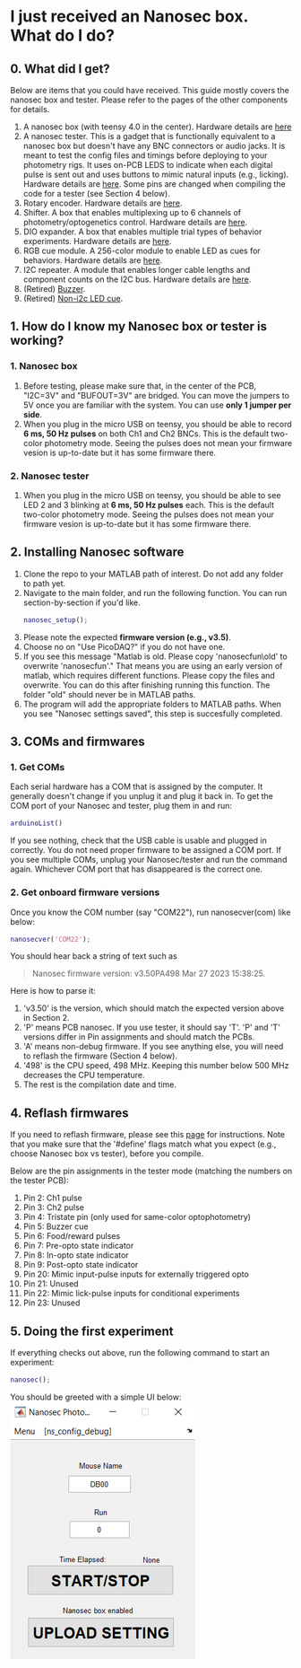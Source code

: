 # I just received an Nanosec box. What do I do?

## 0. What did I get?
Below are items that you could have received. This guide mostly covers the nanosec box and tester. Please refer to the pages of the other components for details.

  1. A nanosec box (with teensy 4.0 in the center). Hardware details are [here](https://github.com/xzhang03/NidaqGUI/tree/master/PCBs/Nanosec)
  2. A nanosec tester. This is a gadget that is functionally equivalent to a nanosec box but doesn't have any BNC connectors or audio jacks. It is meant to test the config files and timings before deploying to your photometry rigs. It uses on-PCB LEDS to indicate when each digital pulse is sent out and uses buttons to mimic natural inputs (e.g., licking). Hardware details are [here](https://github.com/xzhang03/TeensyTester). Some pins are changed when compiling the code for a tester (see Section 4 below).
  3. Rotary encoder. Hardware details are [here](https://github.com/xzhang03/NidaqGUI/tree/master/PCBs/Rotary%20Encoder).
  4. Shifter. A box that enables multiplexing up to 6 channels of photometry/optogenetics control. Hardware details are [here](https://github.com/xzhang03/NidaqGUI/tree/master/PCBs/Shifter).
  5. DIO expander. A box that enables multiple trial types of behavior experiments. Hardware details are [here](https://github.com/xzhang03/NidaqGUI/tree/master/PCBs/DIO%20expander).
  6. RGB cue module. A 256-color module to enable LED as cues for behaviors. Hardware details are [here](https://github.com/xzhang03/NidaqGUI/tree/master/PCBs/LED%20cue%20i2c).
  7. I2C repeater. A module that enables longer cable lengths and component counts on the I2C bus. Hardware details are [here](https://github.com/xzhang03/NidaqGUI/tree/master/PCBs/I2C%20repeater).
  8. (Retired) [Buzzer](https://github.com/xzhang03/NidaqGUI/tree/master/PCBs/Buzzer).
  9. (Retired) [Non-i2c LED cue](https://github.com/xzhang03/NidaqGUI/tree/master/PCBs/LED%20cue).
  
  
## 1. How do I know my Nanosec box or tester is working?
### 1. Nanosec box
  1. Before testing, please make sure that, in the center of the PCB, "I2C=3V" and "BUFOUT=3V" are bridged. You can move the jumpers to 5V once you are familiar with the system. You can use **only 1 jumper per side**.
  2. When you plug in the micro USB on teensy, you should be able to record **6 ms, 50 Hz pulses** on both Ch1 and Ch2 BNCs. This is the default two-color photometry mode. Seeing the pulses does not mean your firmware vesion is up-to-date but it has some firmware there.
### 2. Nanosec tester
  1. When you plug in the micro USB on teensy, you should be able to see LED 2 and 3 blinking at **6 ms, 50 Hz pulses** each. This is the default two-color photometry mode. Seeing the pulses does not mean your firmware vesion is up-to-date but it has some firmware there.
  
## 2. Installing Nanosec software
  1. Clone the repo to your MATLAB path of interest. Do not add any folder to path yet.
  2. Navigate to the main folder, and run the following function. You can run section-by-section if you'd like.
	  ```MATLAB
	  nanosec_setup();
	  ```
  3. Please note the expected **firmware version (e.g., v3.5)**.
  4. Choose no on "Use PicoDAQ?" if you do not have one.
  5. If you see this message "Matlab is old. Please copy 'nanosecfun\old' to overwrite 'nanosecfun'." That means you are using an early version of matlab, which requires different functions. Please copy the files and overwrite. You can do this after finishing running this function. The folder "old" should never be in MATLAB paths.
  6. The program will add the appropriate folders to MATLAB paths. When you see "Nanosec settings saved", this step is succesfully completed.
  
## 3. COMs and firmwares
### 1. Get COMs
Each serial hardware has a COM that is assigned by the computer. It generally doesn't change if you unplug it and plug it back in. To get the COM port of your Nanosec and tester, plug them in and run:
```MATLAB
arduinoList()
```
If you see nothing, check that the USB cable is usable and plugged in correctly. You do not need proper firmware to be assigned a COM port. If you see multiple COMs, unplug your Nanosec/tester and run the command again. Whichever COM port that has disappeared is the correct one.

### 2. Get onboard firmware versions
Once you know the COM number (say "COM22"), run nanosecver(com) like below:
```matlab
nanosecver('COM22');
```
You should hear back a string of text such as
 >Nanosec firmware version: v3.50PA498 Mar 27 2023 15:38:25.

Here is how to parse it:
  1. 'v3.50' is the version, which should match the expected version above in Section 2.
  2. 'P' means PCB nanosec. If you use tester, it should say 'T'. 'P' and 'T' versions differ in Pin assignments and should match the PCBs.
  3. 'A' means non-debug firmware. If you see anything else, you will need to reflash the firmware (Section 4 below).
  4. '498' is the CPU speed, 498 MHz. Keeping this number below 500 MHz decreases the CPU temperature.
  5. The rest is the compilation date and time.
  
## 4. Reflash firmwares
If you need to reflash firmware, please see this [page](https://github.com/xzhang03/NidaqGUI/tree/master/Arduino/nanosec) for instructions. Note that you make sure that the '#define' flags match what you expect (e.g., choose Nanosec box vs tester), before you compile.

Below are the pin assignments in the tester mode (matching the numbers on the tester PCB):
  1. Pin 2: Ch1 pulse
  2. Pin 3: Ch2 pulse
  3. Pin 4: Tristate pin (only used for same-color optophotometry)
  4. Pin 5: Buzzer cue
  5. Pin 6: Food/reward pulses
  6. Pin 7: Pre-opto state indicator
  7. Pin 8: In-opto state indicator
  8. Pin 9: Post-opto state indicator
  9. Pin 20: Mimic input-pulse inputs for externally triggered opto
  10. Pin 21: Unused
  11. Pin 22: Mimic lick-pulse inputs for conditional experiments
  12. Pin 23: Unused
  
## 5. Doing the first experiment
If everything checks out above, run the following command to start an experiment:
```MATLAB
nanosec();
```
You should be greeted with a simple UI below:
![UI](./maingui.png)

